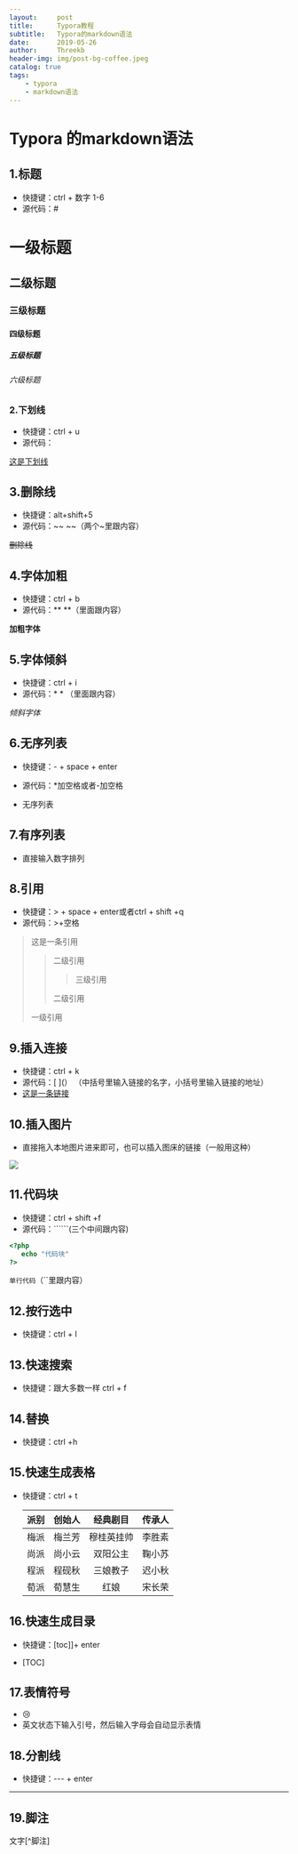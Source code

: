```yaml
---
layout:     post
title:      Typora教程
subtitle:   Typora的markdown语法
date:       2019-05-26
author:     Threekb
header-img: img/post-bg-coffee.jpeg
catalog: true
tags:
    - typora
    - markdown语法
---
```


# Typora 的markdown语法

## 1.标题

* 快捷键：ctrl + 数字 1-6
* 源代码：# 

# 一级标题
## 二级标题
### 三级标题
#### 四级标题
##### 五级标题
###### 六级标题

### 2.下划线

* 快捷键：ctrl + u
* 源代码：<u></u>

<u>这是下划线</u>

## 3.删除线

* 快捷键：alt+shift+5
* 源代码：~~ ~~（两个~里跟内容）

~~删除线~~

## 4.字体加粗

* 快捷键：ctrl + b
* 源代码：** **（里面跟内容）

**加粗字体**

## 5.字体倾斜

* 快捷键：ctrl + i
* 源代码：* * （里面跟内容）

*倾斜字体*

## 6.无序列表

- 快捷键：- + space + enter

- 源代码：*加空格或者-加空格

* 无序列表

## 7.有序列表

* 直接输入数字排列

## 8.引用

* 快捷键：> + space + enter或者ctrl + shift +q
* 源代码：>+空格

> 这是一条引用
>
> > 二级引用
> >
> > > 三级引用
> >
> > 二级引用
>
> 一级引用

## 9.插入连接

* 快捷键：ctrl + k
* 源代码：[ ](） （中括号里输入链接的名字，小括号里输入链接的地址）
* [这是一条链接](<http://www.threekb.top/>)

## 10.插入图片

* 直接拖入本地图片进来即可，也可以插入图床的链接（一般用这种）

![](https://threekb-1259310634.cos.ap-beijing.myqcloud.com/blog/20190526104446.png)

## 11.代码块

* 快捷键：ctrl + shift +f
* 源代码：``````(三个中间跟内容)

```php
<?php 
   echo "代码块"
?>
```

`单行代码`（``里跟内容）

## 12.按行选中

* 快捷键：ctrl + l

## 13.快速搜索

* 快捷键：跟大多数一样 ctrl + f

## 14.替换

* 快捷键：ctrl +h

## 15.快速生成表格

* 快捷键：ctrl + t

 

  | 派别 | 创始人 |  经典剧目  | 传承人 |
  | :--: | :----: | :--------: | :----: |
  | 梅派 | 梅兰芳 | 穆桂英挂帅 | 李胜素 |
  | 尚派 | 尚小云 |  双阳公主  | 鞠小苏 |
  | 程派 | 程砚秋 |  三娘教子  | 迟小秋 |
  | 荀派 | 荀慧生 |    红娘    | 宋长荣 |

## 16.快速生成目录

* 快捷键：[toc]]+ enter

* [TOC]

## 17.表情符号

* :cry:
* 英文状态下输入引号，然后输入字母会自动显示表情

## 18.分割线

* 快捷键：--- + enter

---

## 19.脚注

文字[^脚注]



